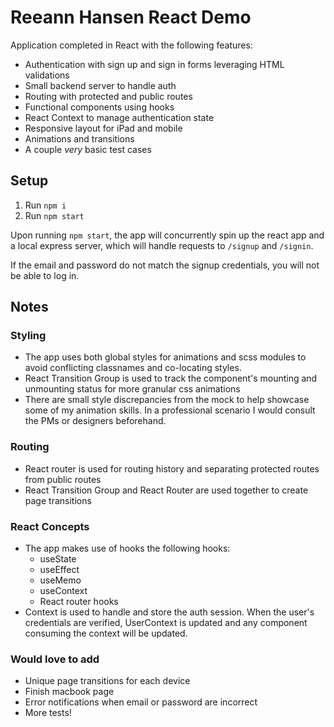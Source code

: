 # Reeann Hansen React Demo

Application completed in React with the following features:

- Authentication with sign up and sign in forms leveraging HTML validations
- Small backend server to handle auth
- Routing with protected and public routes
- Functional components using hooks
- React Context to manage authentication state
- Responsive layout for iPad and mobile
- Animations and transitions
- A couple _very_ basic test cases

## Setup

1. Run `npm i`
2. Run `npm start`

Upon running `npm start`, the app will concurrently spin up the react app and a local express server, which will handle requests to `/signup` and `/signin`.

If the email and password do not match the signup credentials, you will not be able to log in.

## Notes

### Styling

- The app uses both global styles for animations and scss modules to avoid conflicting classnames and co-locating styles.
- React Transition Group is used to track the component's mounting and unmounting status for more granular css animations
- There are small style discrepancies from the mock to help showcase some of my animation skills. In a professional scenario I would consult the PMs or designers beforehand.

### Routing

- React router is used for routing history and separating protected routes from public routes
- React Transition Group and React Router are used together to create page transitions

### React Concepts

- The app makes use of hooks the following hooks:
  - useState
  - useEffect
  - useMemo
  - useContext
  - React router hooks
- Context is used to handle and store the auth session. When the user's credentials are verified, UserContext is updated and any component consuming the context will be updated.

### Would love to add

- Unique page transitions for each device
- Finish macbook page
- Error notifications when email or password are incorrect
- More tests!
